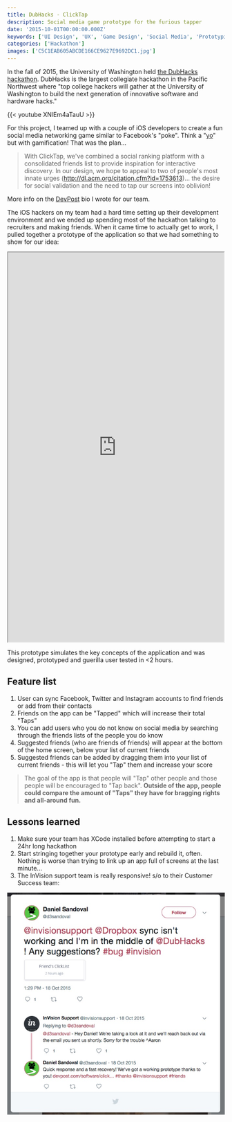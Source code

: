 ```yaml
---
title: DubHacks - ClickTap
description: Social media game prototype for the furious tapper
date: '2015-10-01T00:00:00.000Z'
keywords: ['UI Design', 'UX', 'Game Design', 'Social Media', 'Prototyping', 'Hackathon', 'InVision', 'Sketch']
categories: ['Hackathon']
images: ['C5C1EAB605ABCDE166CE9627E9692DC1.jpg']
---
```


In the fall of 2015, the University of Washington held [the DubHacks hackathon](http://15f.dubhacks.co/). DubHacks is the largest collegiate hackathon in the Pacific Northwest where "top college hackers will gather at the University of Washington to build the next generation of innovative software and hardware hacks."

{{< youtube XNlEm4aTauU >}}

For this project, I teamed up with a couple of iOS developers to create a fun social media networking game similar to Facebook's "poke". Think a "[yo](https://en.wikipedia.org/wiki/Yo_(app))" but with gamification! That was the plan...

> With ClickTap, we've combined a social ranking platform with a consolidated friends list to provide inspiration for interactive discovery. In our design, we hope to appeal to two of people's most innate urges (http://dl.acm.org/citation.cfm?id=1753613)... the desire for social validation and the need to tap our screens into oblivion!

More info on the [DevPost](https://devpost.com/software/clicktap) bio I wrote for our team.

The iOS hackers on my team had a hard time setting up their development environment and we ended up spending most of the hackathon talking to recruiters and making friends. When it came time to actually get to work, I pulled together a prototype of the application so that we had something to show for our idea:

<iframe width="500" height="900" style="display: block; margin: 0 auto;" src="https://invis.io/9F4LAOTK3"></iframe>

This prototype simulates the key concepts of the application and was designed, prototyped and guerilla user tested in &lt;2 hours.

## Feature list
1. User can sync Facebook, Twitter and Instagram accounts to find friends or add from their contacts
2. Friends on the app can be "Tapped" which will increase their total "Taps"
3. You can add users who you do not know on social media by searching through the friends lists of the people you do know
4. Suggested friends (who are friends of friends) will appear at the bottom of the home screen, below your list of current friends
5. Suggested friends can be added by dragging them into your list of current friends - this will let you "Tap" them and increase your score

> The goal of the app is that people will "Tap" other people and those people will be encouraged to "Tap back". **Outside of the app, people could compare the amount of "Taps" they have for bragging rights and all-around fun.**

## Lessons learned
1. Make sure your team has XCode installed before attempting to start a 24hr long hackathon
2. Start stringing together your prototype early and rebuild it, often. Nothing is worse than trying to link up an app full of screens at the last minute...
3. The InVision support team is really responsive! s/o to their Customer Success team:

![Screenshot of InVision's Twitter Response](9F87727FB036394D3416D2185A47FD84.jpg)


